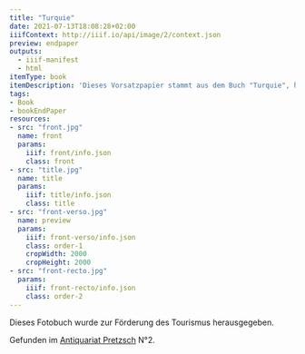 ```yaml
---
title: "Turquie"
date: 2021-07-13T18:08:28+02:00
iiifContext: http://iiif.io/api/image/2/context.json
preview: endpaper
outputs:
  - iiif-manifest
  - html
itemType: book
itemDescription: 'Dieses Vorsatzpapier stammt aus dem Buch "Turquie", herausgegeben um 1950 vom Direction Générale de la Presse, de la Radiodiffusion et du Tourisme de Turquie in Ankara. <a class="worldcat" href="http://www.worldcat.org/oclc/62137467">&nbsp;</a>'
tags:
- Book
- bookEndPaper
resources:
- src: "front.jpg"
  name: front
  params:
    iiif: front/info.json
    class: front
- src: "title.jpg"
  name: title
  params:
    iiif: title/info.json
    class: title
- src: "front-verso.jpg"
  name: preview
  params:
    iiif: front-verso/info.json
    class: order-1
    cropWidth: 2000
    cropHeight: 2000   
- src: "front-recto.jpg"
  params:
    iiif: front-recto/info.json
    class: order-2
---
```


Dieses Fotobuch wurde zur Förderung des Tourismus herausgegeben.

<!--more-->
<div class="source">
Gefunden im <a target="_blank" href="https://antiquariat-pretzsch.de/">Antiquariat Pretzsch</a> N°2.
</div>
